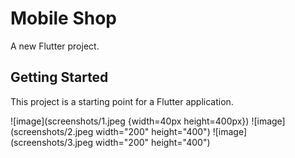 # Mobile Shop

A new Flutter project.

## Getting Started

This project is a starting point for a Flutter application.

![image](screenshots/1.jpeg {width=40px height=400px})
![image](screenshots/2.jpeg  width="200" height="400")
![image](screenshots/3.jpeg  width="200" height="400")
